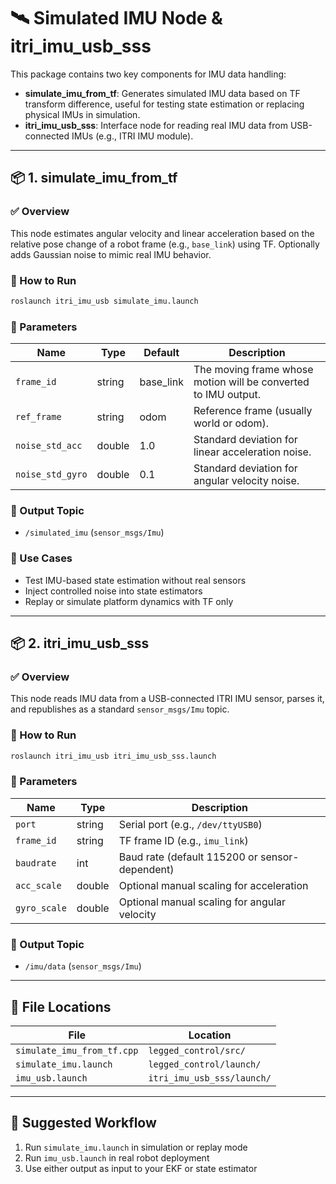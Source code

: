 # 🛰️ Simulated IMU Node & itri_imu_usb_sss

This package contains two key components for IMU data handling:

- **simulate_imu_from_tf**: Generates simulated IMU data based on TF transform difference, useful for testing state estimation or replacing physical IMUs in simulation.
- **itri_imu_usb_sss**: Interface node for reading real IMU data from USB-connected IMUs (e.g., ITRI IMU module).

---

## 📦 1. simulate_imu_from_tf

### ✅ Overview
This node estimates angular velocity and linear acceleration based on the relative pose change of a robot frame (e.g., `base_link`) using TF. Optionally adds Gaussian noise to mimic real IMU behavior.

### 🚀 How to Run
```bash
roslaunch itri_imu_usb simulate_imu.launch
```

### 🔧 Parameters
| Name            | Type   | Default    | Description |
|----------------|--------|------------|-------------|
| `frame_id`     | string | base_link  | The moving frame whose motion will be converted to IMU output. |
| `ref_frame`    | string | odom       | Reference frame (usually world or odom). |
| `noise_std_acc`| double | 1.0        | Standard deviation for linear acceleration noise. |
| `noise_std_gyro`| double| 0.1       | Standard deviation for angular velocity noise. |

### 🔄 Output Topic
- `/simulated_imu` (`sensor_msgs/Imu`)

### 🧠 Use Cases
- Test IMU-based state estimation without real sensors
- Inject controlled noise into state estimators
- Replay or simulate platform dynamics with TF only

---

## 📦 2. itri_imu_usb_sss

### ✅ Overview
This node reads IMU data from a USB-connected ITRI IMU sensor, parses it, and republishes as a standard `sensor_msgs/Imu` topic.

### 🚀 How to Run
```bash
roslaunch itri_imu_usb itri_imu_usb_sss.launch
```

### 🔧 Parameters
| Name               | Type   | Description |
|--------------------|--------|-------------|
| `port`             | string | Serial port (e.g., `/dev/ttyUSB0`) |
| `frame_id`         | string | TF frame ID (e.g., `imu_link`) |
| `baudrate`         | int    | Baud rate (default 115200 or sensor-dependent) |
| `acc_scale`        | double | Optional manual scaling for acceleration |
| `gyro_scale`       | double | Optional manual scaling for angular velocity |

### 🔄 Output Topic
- `/imu/data` (`sensor_msgs/Imu`)

---

## 📁 File Locations
| File | Location |
|------|----------|
| `simulate_imu_from_tf.cpp` | `legged_control/src/` |
| `simulate_imu.launch`      | `legged_control/launch/` |
| `imu_usb.launch`           | `itri_imu_usb_sss/launch/` |

---

## 👣 Suggested Workflow
1. Run `simulate_imu.launch` in simulation or replay mode
2. Run `imu_usb.launch` in real robot deployment
3. Use either output as input to your EKF or state estimator


